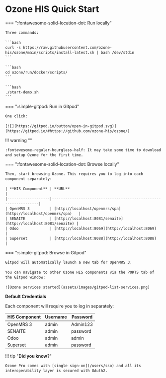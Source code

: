 # Ozone HIS Quick Start

=== ":fontawesome-solid-location-dot: Run locally"

    Three commands:

    ```bash
    curl -s https://raw.githubusercontent.com/ozone-his/ozone/main/scripts/install-latest.sh | bash /dev/stdin
    ```

    ```bash
    cd ozone/run/docker/scripts/
    ```

    ```bash
    ./start-demo.sh
    ```

=== ":simple-gitpod: Run in Gitpod"

    One click:
    
    [![](https://gitpod.io/button/open-in-gitpod.svg)](https://gitpod.io/#https://github.com/ozone-his/ozone/)


!!! warning ""

    :fontawesome-regular-hourglass-half: It may take some time to download and setup Ozone for the first time.

=== ":fontawesome-solid-location-dot: Browse locally"

    Then, start browsing Ozone. This requires you to log into each component separately:

    | **HIS Component** | **URL**                                                        |
    |-------------------|----------------------------------------------------------------|
    | OpenMRS 3         | [http://localhost/openmrs/spa](http://localhost/openmrs/spa)   |
    | SENAITE           | [http://localhost:8081/senaite](http://localhost:8081/senaite) |
    | Odoo              | [http://localhost:8069](http://localhost:8069)                 |
    | Superset          | [http://localhost:8088](http://localhost:8088)                 |

=== ":simple-gitpod: Browse in Gitpod"

    Gitpod will automatically launch a new tab for OpenMRS 3.

    You can navigate to other Ozone HIS components via the PORTS tab of the Gitpod window:

    ![Ozone services started](assets/images/gitpod-list-services.png)

**Default Credentials**

Each component will require you to log in separately:

| **HIS Component** | **Username** | **Password** |
|-------------------|--------------|--------------|
| OpenMRS 3         | admin        | Admin123     |
| SENAITE           | admin        | password     |
| Odoo              | admin        | admin        |
| Superset          | admin        | password     |

!!! tip "**Did you know?**"

    Ozone Pro comes with [single sign-on](/users/sso) and all its interoperability layer is secured with OAuth2.
